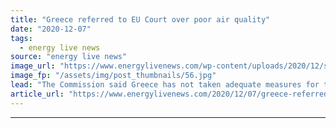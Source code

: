 ```yaml
---
title: "Greece referred to EU Court over poor air quality"
date: "2020-12-07"
tags: 
  - energy live news
source: "energy live news"
image_url: "https://www.energylivenews.com/wp-content/uploads/2020/12/shutterstock_557897632.jpg"
image_fp: "/assets/img/post_thumbnails/56.jpg"
lead: "The Commission said Greece has not taken adequate measures for the reduction of PM10 concentrations in the agglomeration of Thessaloniki"
article_url: "https://www.energylivenews.com/2020/12/07/greece-referred-to-eu-court-over-poor-air-quality/"
---
```


---
